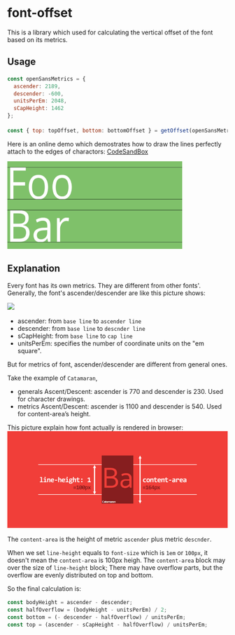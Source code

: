 # font-offset

This is a library which used for calculating the vertical offset of the font based on its metrics.

## Usage

```javascript
const openSansMetrics = {
  ascender: 2189,
  descender: -600,
  unitsPerEm: 2048,
  sCapHeight: 1462
};

const { top: topOffset, bottom: bottomOffset } = getOffset(openSansMetrics);
```

Here is an online demo which demostrates how to draw the lines perfectly attach to the edges of charactors:
[CodeSandBox](https://codesandbox.io/s/modest-hofstadter-pdbs1?file=/src/index.js:540-903)

<img src="./screenshot.jpg" alt=""  width="400" height="200" />

## Explanation

Every font has its own metrics. They are different from other fonts'. Generally, the font's ascender/descender are like this picture shows:

![](https://how-ocr-works.com/images/resolution/letter-body.png)

- ascender: from `base line` to `ascender line`
- descender: from `base line` to `descnder line`
- sCapHeight: from `base line` to `cap line`
- unitsPerEm: specifies the number of coordinate units on the "em square".

But for metrics of font, ascender/descender are different from general ones. 

Take the example of `Catamaran`, 

- generals Ascent/Descent: ascender is 770 and descender is 230. Used for character drawings.
- metrics Ascent/Descent: ascender is 1100 and descender is 540. Used for content-area’s height.

This picture explain how font actually is rendered in browser:
![](./font.png)

The `content-area` is the height of metric `ascender` plus metric `descnder`.

When we set `line-height` equals to `font-size` which is `1em` or `100px`, it doesn't mean the `content-area` is 100px heigh. The `content-area` block may over the size of `line-height` block; There may have overflow parts, but the overflow are evenly distributed on top and bottom. 

So the final calculation is:
```javascript
const bodyHeight = ascender - descender;
const halfOverflow = (bodyHeight - unitsPerEm) / 2;
const bottom = (- descender - halfOverflow) / unitsPerEm;
const top = (ascender - sCapHeight - halfOverflow) / unitsPerEm;
```


